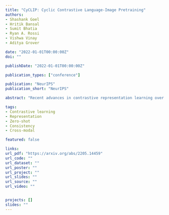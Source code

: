 ```yaml
---
title: "CyCLIP: Cyclic Contrastive Language-Image Pretraining"
authors:
- Shashank Goel
- Hritik Bansal
- Sumit Bhatia
- Ryan A. Rossi
- Vishwa Vinay
- Aditya Grover

date: "2022-01-01T00:00:00Z"
doi: ""

publishDate: "2022-01-01T00:00:00Z"

publication_types: ["conference"]

publication: "NeurIPS"
publication_short: "NeurIPS"

abstract: "Recent advances in contrastive representation learning over paired image-text data have led to models such as CLIP that achieve state-of-the-art performance for zero-shot classification and distributional robustness. Such models typically require joint reasoning in the image and text representation spaces for downstream inference tasks. Contrary to prior beliefs, we demonstrate that the image and text representations learned via a standard contrastive objective are not interchangeable and can lead to inconsistent downstream predictions. To mitigate this issue, we formalize consistency and propose CyCLIP, a framework for contrastive representation learning that explicitly optimizes for the learned representations to be geometrically consistent in the image and text space. In particular, we show that consistent representations can be learned by explicitly symmetrizing (a) the similarity between the two mismatched image-text pairs (cross-modal consistency); and (b) the similarity between the image-image pair and the text-text pair (in-modal consistency). Empirically, we show that the improved consistency in CyCLIP translates to significant gains over CLIP, with gains ranging from 10%-24% for zero-shot classification accuracy on standard benchmarks (CIFAR-10, CIFAR-100, ImageNet1K) and 10%-27% for robustness to various natural distribution shifts."

tags:
- Contrastive learning
- Representation
- Zero-shot
- Consistency
- Cross-modal

featured: false

links:
url_pdf: "https://arxiv.org/abs/2205.14459"
url_code: ""
url_dataset: ""
url_poster: ""
url_project: ""
url_slides: ""
url_source: ""
url_video: ""


projects: []
slides: ""
---
```

